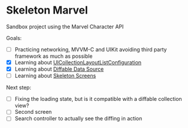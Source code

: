 # Skeleton Marvel

Sandbox project using the Marvel Character API

Goals:
- [ ] Practicing networking, MVVM-C and UIKit avoiding third party framework as much as possible
- [x] Learning about [UICollectionLayoutListConfiguration](https://developer.apple.com/videos/play/wwdc2020/10026)
- [x] Learning about [Diffable Data Source](https://wwdcbysundell.com/2019/diffable-data-sources-first-look/)
- [ ] Learning about [Skeleton Screens](https://uxdesign.cc/what-you-should-know-about-skeleton-screens-a820c45a571a)

Next step:
- [ ] Fixing the loading state, but is it compatible with a diffable collection view?
- [ ] Second screen
- [ ] Search controller to actually see the diffing in action
